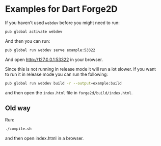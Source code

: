 # Examples for Dart Forge2D

If you haven't used `webdev` before you might need to run:

```sh
pub global activate webdev
```

And then you can run:
```sh
pub global run webdev serve example:53322
```

And open http://127.0.0.1:53322 in your browser.

Since this is not running in release mode it will run a lot slower.
If you want to run it in release mode you can run the following:
```sh
pub global run webdev build -r --output=example:build
```

and then open the `index.html` file in `forge2d/build/index.html`.

## Old way

Run:
```sh
./compile.sh
```

and then open index.html in a browser.


